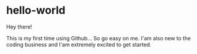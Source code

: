 # hello-world

Hey there!

This is my first time using Github... So go easy on me. I'am also new to the coding business and I'am extremely excited to get started.
